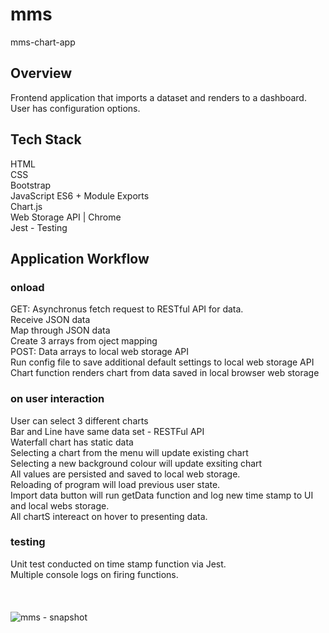 # mms
mms-chart-app
## Overview
Frontend application that imports a dataset and renders to a dashboard.
User has configuration options.
## Tech Stack
HTML<br>
CSS<BR>
Bootstrap<BR>
JavaScript ES6 + Module Exports<BR>
Chart.js<BR>
Web Storage API | Chrome<BR>
Jest - Testing<BR>
## Application Workflow
### onload
GET: Asynchronus fetch request to RESTful API for data. <BR>
Receive JSON data<BR>
Map through JSON data<BR>
Create 3 arrays from oject mapping<BR>
POST: Data arrays to local web storage API<BR>
Run config file to save additional default settings to local web storage API<BR>
Chart function renders chart from data saved in local browser web storage<BR>
### on user interaction
User can select 3 different charts<BR>
Bar and Line have same data set - RESTFul API<br>
Waterfall chart has static data <br>
Selecting a chart from the menu will update existing chart<BR>
Selecting a new background colour will update exsiting chart<BR>
All values are persisted and saved to local web storage.<BR>
Reloading of program will load previous user state.<BR>
Import data button will run getData function and log new time stamp to UI and local webs storage.<BR>
All chartS intereact on hover to presenting data.<BR>
### testing
Unit test conducted on time stamp function via Jest.<BR>
Multiple console logs on firing functions.<BR>
<br>
<br>  
![mms - snapshot](https://user-images.githubusercontent.com/60255918/181375178-78db3982-f925-4677-8ea4-077b72f79b1b.png)



